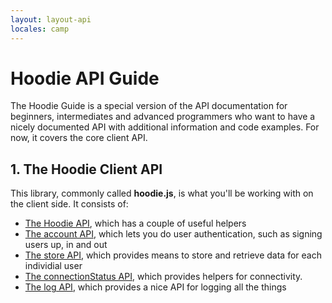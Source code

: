 ```yaml
---
layout: layout-api
locales: camp
---
```


# Hoodie API Guide

The Hoodie Guide is a special version of the API documentation for beginners, intermediates and advanced programmers who want to have a nicely documented API with additional information and code examples. For now, it covers the core client API.

## 1. The Hoodie Client API

This library, commonly called **hoodie.js**, is what you'll be working with on the client side. It consists of:

- [The Hoodie API](/en/techdocs/api/client/hoodie.html), which has a couple of useful helpers
- [The account API](/en/techdocs/api/client/hoodie.account.html), which lets you do user authentication, such as signing users up, in and out
- [The store API](/en/techdocs/api/client/hoodie.store.html), which provides means to store and retrieve data for each individial user
- [The connectionStatus API](/en/techdocs/api/client/hoodie.connection-status.html), which provides helpers for connectivity.
- [The log API](/en/techdocs/api/client/hoodie.log.html), which provides a nice API for logging all the things
